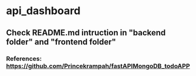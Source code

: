# api_dashboard

## Check README.md intruction in "backend folder" and "frontend folder"

### References: https://github.com/Princekrampah/fastAPIMongoDB_todoAPP
